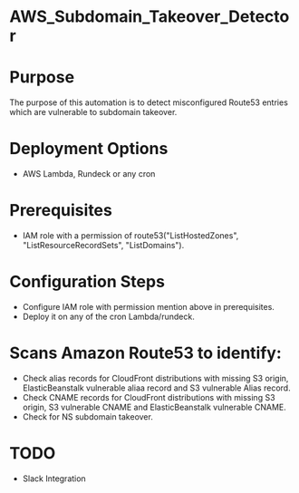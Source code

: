 # AWS_Subdomain_Takeover_Detector

# Purpose

The purpose of this automation is to detect misconfigured Route53 entries which are vulnerable to subdomain takeover.

# Deployment Options

* AWS Lambda, Rundeck or any cron

# Prerequisites

* IAM role with a permission of route53("ListHostedZones", "ListResourceRecordSets", "ListDomains").

# Configuration Steps

* Configure IAM role with permission mention above in prerequisites.
* Deploy it on any of the cron Lambda/rundeck.

# Scans Amazon Route53 to identify:
* Check alias records for CloudFront distributions with missing S3 origin, ElasticBeanstalk vulnerable aliaa record and S3 vulnerable Alias record.
* Check CNAME records for CloudFront distributions with missing S3 origin, S3 vulnerable CNAME and ElasticBeanstalk vulnerable CNAME.
* Check for NS subdomain takeover.

# TODO
* Slack Integration





